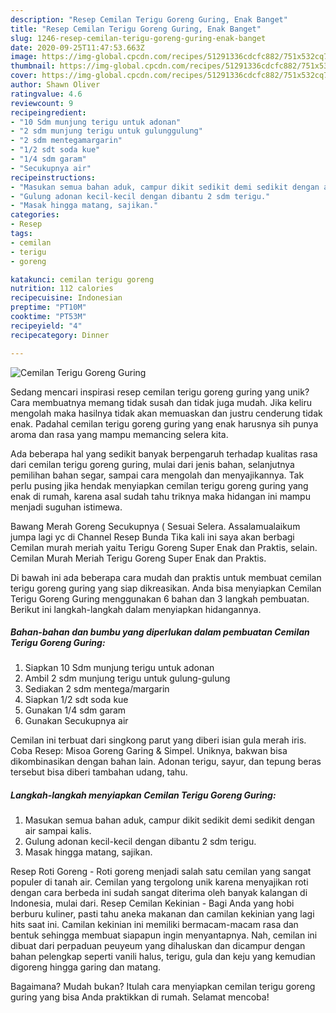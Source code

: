 ```yaml
---
description: "Resep Cemilan Terigu Goreng Guring, Enak Banget"
title: "Resep Cemilan Terigu Goreng Guring, Enak Banget"
slug: 1246-resep-cemilan-terigu-goreng-guring-enak-banget
date: 2020-09-25T11:47:53.663Z
image: https://img-global.cpcdn.com/recipes/51291336cdcfc882/751x532cq70/cemilan-terigu-goreng-guring-foto-resep-utama.jpg
thumbnail: https://img-global.cpcdn.com/recipes/51291336cdcfc882/751x532cq70/cemilan-terigu-goreng-guring-foto-resep-utama.jpg
cover: https://img-global.cpcdn.com/recipes/51291336cdcfc882/751x532cq70/cemilan-terigu-goreng-guring-foto-resep-utama.jpg
author: Shawn Oliver
ratingvalue: 4.6
reviewcount: 9
recipeingredient:
- "10 Sdm munjung terigu untuk adonan"
- "2 sdm munjung terigu untuk gulunggulung"
- "2 sdm mentegamargarin"
- "1/2 sdt soda kue"
- "1/4 sdm garam"
- "Secukupnya air"
recipeinstructions:
- "Masukan semua bahan aduk, campur dikit sedikit demi sedikit dengan air sampai kalis."
- "Gulung adonan kecil-kecil dengan dibantu 2 sdm terigu."
- "Masak hingga matang, sajikan."
categories:
- Resep
tags:
- cemilan
- terigu
- goreng

katakunci: cemilan terigu goreng 
nutrition: 112 calories
recipecuisine: Indonesian
preptime: "PT10M"
cooktime: "PT53M"
recipeyield: "4"
recipecategory: Dinner

---
```



![Cemilan Terigu Goreng Guring](https://img-global.cpcdn.com/recipes/51291336cdcfc882/751x532cq70/cemilan-terigu-goreng-guring-foto-resep-utama.jpg)

Sedang mencari inspirasi resep cemilan terigu goreng guring yang unik? Cara membuatnya memang tidak susah dan tidak juga mudah. Jika keliru mengolah maka hasilnya tidak akan memuaskan dan justru cenderung tidak enak. Padahal cemilan terigu goreng guring yang enak harusnya sih punya aroma dan rasa yang mampu memancing selera kita.

Ada beberapa hal yang sedikit banyak berpengaruh terhadap kualitas rasa dari cemilan terigu goreng guring, mulai dari jenis bahan, selanjutnya pemilihan bahan segar, sampai cara mengolah dan menyajikannya. Tak perlu pusing jika hendak menyiapkan cemilan terigu goreng guring yang enak di rumah, karena asal sudah tahu triknya maka hidangan ini mampu menjadi suguhan istimewa.

Bawang Merah Goreng Secukupnya ( Sesuai Selera. Assalamualaikum jumpa lagi yc di Channel Resep Bunda Tika kali ini saya akan berbagi Cemilan murah meriah yaitu Terigu Goreng Super Enak dan Praktis, selain. Cemilan Murah Meriah Terigu Goreng Super Enak dan Praktis.


Di bawah ini ada beberapa cara mudah dan praktis untuk membuat cemilan terigu goreng guring yang siap dikreasikan. Anda bisa menyiapkan Cemilan Terigu Goreng Guring menggunakan 6 bahan dan 3 langkah pembuatan. Berikut ini langkah-langkah dalam menyiapkan hidangannya.

<!--inarticleads1-->

##### Bahan-bahan dan bumbu yang diperlukan dalam pembuatan Cemilan Terigu Goreng Guring:

1. Siapkan 10 Sdm munjung terigu untuk adonan
1. Ambil 2 sdm munjung terigu untuk gulung-gulung
1. Sediakan 2 sdm mentega/margarin
1. Siapkan 1/2 sdt soda kue
1. Gunakan 1/4 sdm garam
1. Gunakan Secukupnya air


Cemilan ini terbuat dari singkong parut yang diberi isian gula merah iris. Coba Resep: Misoa Goreng Garing &amp; Simpel. Uniknya, bakwan bisa dikombinasikan dengan bahan lain. Adonan terigu, sayur, dan tepung beras tersebut bisa diberi tambahan udang, tahu. 

<!--inarticleads2-->

##### Langkah-langkah menyiapkan Cemilan Terigu Goreng Guring:

1. Masukan semua bahan aduk, campur dikit sedikit demi sedikit dengan air sampai kalis.
1. Gulung adonan kecil-kecil dengan dibantu 2 sdm terigu.
1. Masak hingga matang, sajikan.


Resep Roti Goreng - Roti goreng menjadi salah satu cemilan yang sangat populer di tanah air. Cemilan yang tergolong unik karena menyajikan roti dengan cara berbeda ini sudah sangat diterima oleh banyak kalangan di Indonesia, mulai dari. Resep Cemilan Kekinian - Bagi Anda yang hobi berburu kuliner, pasti tahu aneka makanan dan camilan kekinian yang lagi hits saat ini. Camilan kekinian ini memiliki bermacam-macam rasa dan bentuk sehingga membuat siapapun ingin menyantapnya. Nah, cemilan ini dibuat dari perpaduan peuyeum yang dihaluskan dan dicampur dengan bahan pelengkap seperti vanili halus, terigu, gula dan keju yang kemudian digoreng hingga garing dan matang. 

Bagaimana? Mudah bukan? Itulah cara menyiapkan cemilan terigu goreng guring yang bisa Anda praktikkan di rumah. Selamat mencoba!
